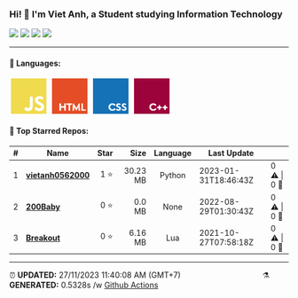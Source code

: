 <h3>Hi! 👋 I'm Viet Anh, a Student studying Information Technology</h3>
<span>
	<img src="https://img.shields.io/badge/1-STARS-8cecff?style=for-the-badge">
	<img src="https://img.shields.io/badge/22-REPOS-f2e174?style=for-the-badge">
	<img src="https://img.shields.io/badge/5-FOLLOWERS-ff9eb6?style=for-the-badge">
	<img src="https://estruyf-github.azurewebsites.net/api/VisitorHit?user=vietanh052000&repo=vietanh0562000&countColor=#ff85c8">
</span>

<hr>

<h4>🧬 Languages:</h4>
<span>
	<img style="margin: 0 3px" width="64" src="assets/icons/js.png" title="JavaScript">
	<img style="margin: 0 3px" width="64" src="assets/icons/html.png" title="Hypertext Markup Language">
	<img style="margin: 0 3px" width="64" src="assets/icons/css.png" title="Cascading Style Sheets">
	<img style="margin: 0 3px" width="64" src="assets/icons/cpp.png" title="C++">
</span>

<h4>🥇 Top Starred Repos:</h4>

|#|Name|Star|Size|Language|Last Update||
|---|---|---:|---:|:---:|---|--|
|1|**[vietanh0562000](https://github.com/vietanh0562000/vietanh0562000)**|1 ⭐|30.23 MB|Python|2023-01-31T18:46:43Z|0 ⚠  \|  0 🍴|
|2|**[200Baby](https://github.com/vietanh0562000/200Baby)**|0 ⭐|0.0 MB|None|2022-08-29T01:30:43Z|0 ⚠  \|  0 🍴|
|3|**[Breakout](https://github.com/vietanh0562000/Breakout)**|0 ⭐|6.16 MB|Lua|2021-10-27T07:58:18Z|0 ⚠  \|  0 🍴|

<hr>

<span style="clear: both">
	<span align="left">⏰ <b>UPDATED:</b> 27/11/2023 11:40:08 AM (GMT+7)</span>
	<span>&emsp;&emsp;&emsp;&emsp;&emsp;&emsp;&emsp;&emsp;&emsp;&emsp;</span>
	<span align="right">⚗ <b>GENERATED:</b>  0.5328s /w <a href="https://github.com/vietanh0562000/vietanh0562000/actions" target="_blank">Github Actions</a></span>
</span>